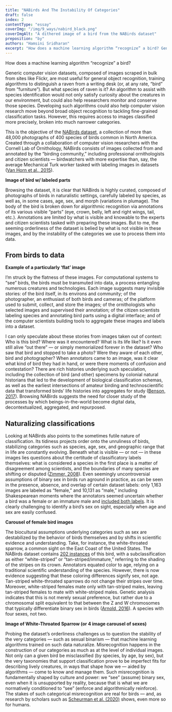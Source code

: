 ```yaml
---
title: "NABirds And The Instability Of Categories"
draft: false
index: 2
contentType: "essay"
coverImg: "/img/9_ways/nabird_black.png"
coverImgAlt: "A dithered image of a bird from the NABirds dataset"
preposition: "by"
authors: "Hamsini Sridharan"
excerpt: "How does a machine learning algorithm “recognize” a bird? Generic computer vision datasets, composed of images scraped unceremoniously from sites like Flickr, are most useful for general object recognition, training algorithms to distinguish a raven from a writing desk (or, at any rate, “bird” from “furniture”). But what species of raven is it? Answering that question requires access to images broken into much narrower, more precise categories."
---
```


How does a machine learning algorithm “recognize” a bird? 

Generic computer vision datasets, composed of images scraped in bulk from sites like Flickr, are most useful for general object recognition, training algorithms to distinguish a raven from a writing desk (or, at any rate, “bird” from “furniture”). But what species of raven is it? An algorithm to assist with species identification would not only satisfy curiosity about the creatures in our environment, but could also help researchers monitor and conserve those species. Developing such algorithms could also help computer vision research move beyond broad object recognition to tackling fine-grained classification tasks. However, this requires access to images classified more precisely, broken into much narrower categories. 

This is the objective of the [NABirds dataset](https://paperswithcode.com/dataset/nabirds), a collection of more than 48,000 photographs of 400 species of birds common in North America. Created through a collaboration of computer vision researchers with the Cornell Lab of Ornithology, NABirds consists of images collected from and annotated by the “birding community,” including professional ornithologists and citizen scientists — birdwatchers with more expertise than, say, the average Mechanical Turk worker tasked with labeling images in datasets ([Van Horn et al., 2015](https://openaccess.thecvf.com/content_cvpr_2015/papers/Horn_Building_a_Bird_2015_CVPR_paper.pdf)). 

**Image of bird w/ labeled parts**

Browsing the dataset, it is clear that NABirds is highly curated, composed of photographs of birds in naturalistic settings, carefully labeled by species, as well as, in some cases, age, sex, and morph (variations in plumage). The body of the bird is broken down for algorithmic recognition via annotations of its various visible “parts” (eye, crown, belly, left and right wings, tail, etc.). Annotations are limited by what is visible and knowable to the experts and citizen scientists tasked with preparing these images. But to me, the seeming orderliness of the dataset is belied by what is not visible in these images, and by the instability of the categories we use to process them into data.

## From birds to data

**Example of a particularly ‘flat’ image**

I’m struck by the flatness of these images. For computational systems to “see” birds, the  birds must be transmuted into data, a process entangling numerous creatures and technologies. Each image suggests many invisible stories: of the bird itself, in its environs and community; of the photographer, an enthusiast of both birds and cameras; of the platform used to submit, collect, and store the images; of the ornithologists who selected images and supervised their annotation; of the citizen scientists labeling species and annotating bird parts using a digital interface; and of the computer scientists building tools to aggregate these images and labels into a dataset. 

I can only speculate about these stories from images taken out of context: Who is this bird? Where was it encountered? What is its life like? Is it even still alive “out there” — or simply memorialized forever in the dataset? Who saw that bird and stopped to take a photo? Were they aware of each other, bird and photographer? When annotators came to an image, was it clear what kind of bird they had in hand, or were there moments of confusion and contestation? There are rich histories underlying such speculation, including the collection of bird (and other) specimens by colonial natural historians that led to the development of biological classification schemas, as well as the earliest intersections of amateur birding and technoscientific data that transformed birds’ life histories into aggregates for study ([Benson, 2017](https://www.journals.uchicago.edu/doi/pdf/10.1086/694172?casa_token=tvg3sMuyrsoAAAAA:PPv1d4-84E0tnXDz0CyPb1MSyOakyOfipB7HhqiKqvCr5zJvY0x49hDDIrpjDaICqotHxp074_vpRA)). Browsing NABirds suggests the need for closer study of the processes by which beings-in-the-world become digital data, decontextualized, aggregated, and repurposed. 


## Naturalizing classifications

Looking at NABirds also points to the sometimes futile nature of classification. Its tidiness projects order onto the unruliness of birds, stabilizing categories such as species, age, sex, and geographic range that in life are constantly evolving. Beneath what is visible — or not — in these images lies questions about the certitude of classificatory labels themselves: what is considered a species in the first place is a matter of disagreement among scientists, and the boundaries of many species are shifting or disputed ([Zimmer, 2008](https://www.scientificamerican.com/article/what-is-a-species/)). Even seemingly uncontroversial assumptions of binary sex in birds run aground in practice, as can be seen in the presence, absence, and overlap of certain dataset labels: only 1,163 images are labeled as “female,” and 10,131 as “male,” including Shakespearean moments where the annotators seemed uncertain whether a bird was a female or an immature male and [included both labels](https://machinist.smokingheaps.net/datasets/5?q=label%7Efemale%2Fimmature). It is clearly challenging to identify a bird’s sex on sight, especially when age and sex are easily confused. 

**Carousel of female bird images**

The biocultural assumptions underlying categories such as sex are destabilized by the behavior of birds themselves and by shifts in scientific evidence and understanding. Take, for instance, the white-throated sparrow, a common sight on the East Coast of the United States. The NABirds dataset contains [202 instances](https://machinist.smokingheaps.net/datasets/5?page=0&size=50&q=label%7Ewhite+label%7Ethroated+label%7Esparrow) of this bird, with a subclassification as either “white-striped” or “tan-striped/immature,” referring to the shading of the stripes on its crown. Annotators equated color to age, relying on a traditional scientific understanding of the species. However, there is now evidence suggesting that these coloring differences signify sex, not age. Tan-striped white-throated sparrows do not change their stripes over time. Moreover, white-striped females mate only with tan-striped males, leaving tan-striped females to mate with white-striped males. Genetic analysis indicates that this is not merely sexual preference, but rather due to a chromosomal split equivalent to that between the Z and W chromosomes that typically differentiate binary sex in birds ([Arnold, 2016](https://www.nature.com/articles/539482a)). A species with four sexes, not two.

**Image of White-Throated Sparrow (or 4 image carousel of sexes)**

Probing the dataset’s orderliness challenges us to question the stability of the very categories — such as sexual binarism — that machine learning algorithms trained on such data naturalize. Misrecognition happens in the construction of our categories as much as at the level of individual images. Not only can a given bird be misclassified (by species, by age, by sex), but the very taxonomies that support classification prove to be imperfect fits for describing lively creatures, in ways that shape how we — aided by algorithms — come to know and manage them. Such misrecognition is fundamentally shaped by culture and power: we “see” (assume) binary sex, even when it is unsupported by reality, because that is what we are normatively conditioned to “see” (enforce and algorithmically reinforce). The stakes of such categorical misrecognition are real for birds — and, as research by scholars such as [Scheurman et al. (2020)](https://par.nsf.gov/servlets/purl/10179307) shows, even more so for humans.

